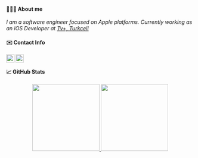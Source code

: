 #### 👨🏻‍💻 About me
<p><em> I am a software engineer focused on Apple platforms. Currently working as an iOS Developer at <a href="https://www.turkcell.com.tr">Tv+, Turkcell </a></em></p>

#### ✉️ Contact Info

<p align="left">
<a href="https://twitter.com/_bilalarslan">
  <img align="left" alt="Bilal Arslan, Twitter" width="22px" src="https://raw.githubusercontent.com/peterthehan/peterthehan/master/assets/twitter.svg" />
</a>
<a href="https://www.linkedin.com/in/bilal-arslan/">
  <img align="left" alt="Bilal Arslan's LinkedIN" width="22px" src="https://raw.githubusercontent.com/peterthehan/peterthehan/master/assets/linkedin.svg" />
</a>
</p>

<br />
  
#### 📈 GitHub Stats

<p align="center">
<a href="https://github.com/arslanbilal">
  <img height="180em" src="https://github-readme-stats.vercel.app/api?username=arslanbilal&show_icons=true&theme=vision-friendly-dark&count_private=true&include_all_commits=true"/>
  <img height="180em" src="https://github-readme-stats.vercel.app/api/top-langs/?username=arslanbilal&layout=compact&theme=vision-friendly-dark"/>
</a>
</p>
